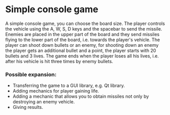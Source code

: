 # **Simple console game**
A simple console game, you can choose the board size. The player controls the vehicle using the A, W, S, D keys and the spacebar to send the missile.
Enemies are placed in the upper part of the board and they send missiles flying to the lower part of the board, i.e. towards the player's vehicle.
The player can shoot down bullets or an enemy, for shooting down an enemy the player gets an additional bullet and a point, the player starts with 20 bullets and 3 lives.
The game ends when the player loses all his lives, i.e. after his vehicle is hit three times by enemy bullets.

  ### **Possible expansion:**
- Transferring the game to a GUI library, e.g. Qt library.
- Adding mechanics for player gaining life.
- Adding a mechanic that allows you to obtain missiles not only by destroying an enemy vehicle.
- Giving results.
